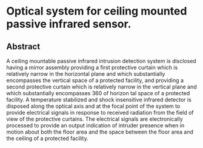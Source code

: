 # Optical system for ceiling mounted passive infrared sensor.

## Abstract
A ceiling mountable passive infrared intrusion detection system is disclosed having a mirror assembly providing a first protective curtain which is relatively narrow in the horizontal plane and which substantially encompasses the vertical space of a protected facility, and providing a second protective curtain which is relatively narrow in the vertical plane and which substantially encompasses 360 of horizon tal space of a protected facility. A temperature stabilized and shock insensitive infrared detector is disposed along the optical axis and at the focal point of the system to provide electrical signals in response to received radiation from the field of view of the protective curtains. The electrical signals are electronically processed to provide an output indication of intruder presence when in motion about both the floor area and the space between the floor area and the ceiling of a protected facility.